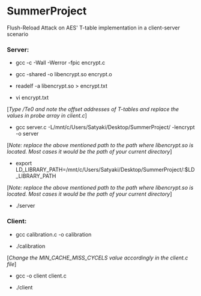 # SummerProject

Flush-Reload Attack on AES' T-table implementation in a client-server scenario

### Server:

- gcc -c -Wall -Werror -fpic encrypt.c

- gcc -shared -o libencrypt.so encrypt.o

- readelf -a libencrypt.so > encrypt.txt

- vi encrypt.txt

[*Type /Te0 and note the offset addresses of T-tables and replace the values in probe array in client.c*]

- gcc server.c -L/mnt/c/Users/Satyaki/Desktop/SummerProject/ -lencrypt -o server

[*Note: replace the above mentioned path to the path where libencrypt.so is located. Most cases it would be the path of your current directory*]

- export LD_LIBRARY_PATH=/mnt/c/Users/Satyaki/Desktop/SummerProject/:\$LD_LIBRARY_PATH

[*Note: replace the above mentioned path to the path where libencrypt.so is located. Most cases it would be the path of your current directory*]

- ./server

### Client:

- gcc calibration.c -o calibration

- ./calibration

[*Change the MIN_CACHE_MISS_CYCELS value accordingly in the client.c file*]

- gcc -o client client.c

- ./client
